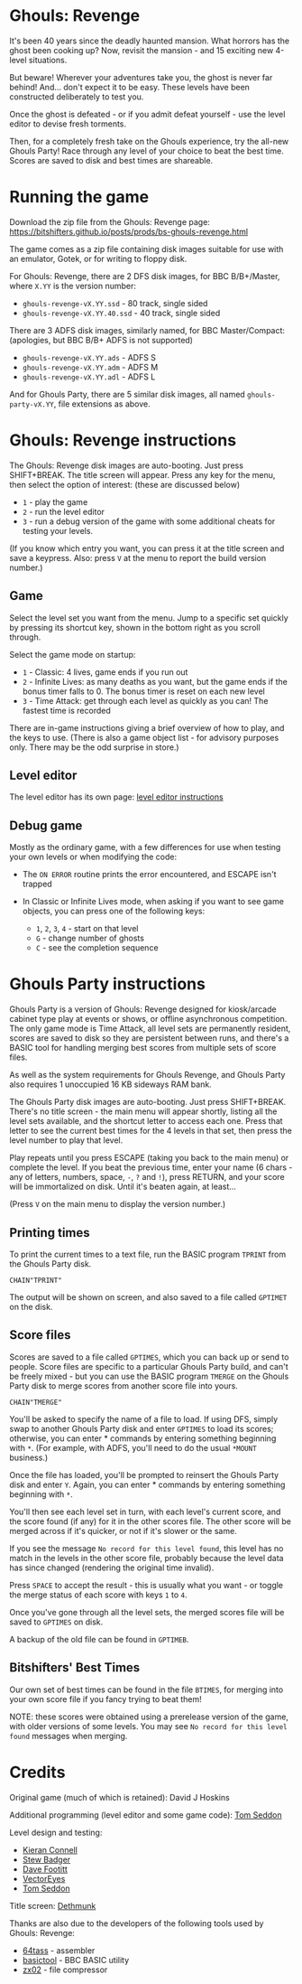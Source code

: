 # Ghouls: Revenge

It's been 40 years since the deadly haunted mansion. What horrors has
the ghost been cooking up? Now, revisit the mansion - and 15 exciting
new 4-level situations.

But beware! Wherever your adventures take you, the ghost is never far
behind! And... don't expect it to be easy. These levels have been
constructed deliberately to test you.

Once the ghost is defeated - or if you admit defeat yourself - use the
level editor to devise fresh torments.

Then, for a completely fresh take on the Ghouls experience, try the
all-new Ghouls Party! Race through any level of your choice to beat
the best time. Scores are saved to disk and best times are shareable.

# Running the game

Download the zip file from the Ghouls: Revenge page:
https://bitshifters.github.io/posts/prods/bs-ghouls-revenge.html

The game comes as a zip file containing disk images suitable for use
with an emulator, Gotek, or for writing to floppy disk.

For Ghouls: Revenge, there are 2 DFS disk images, for BBC B/B+/Master,
where `X.YY` is the version number:

- `ghouls-revenge-vX.YY.ssd` - 80 track, single sided
- `ghouls-revenge-vX.YY.40.ssd` - 40 track, single sided

There are 3 ADFS disk images, similarly named, for BBC Master/Compact:
(apologies, but BBC B/B+ ADFS is not supported)

- `ghouls-revenge-vX.YY.ads` - ADFS S
- `ghouls-revenge-vX.YY.adm` - ADFS M
- `ghouls-revenge-vX.YY.adl` - ADFS L

And for Ghouls Party, there are 5 similar disk images, all named
`ghouls-party-vX.YY`, file extensions as above.

# Ghouls: Revenge instructions

The Ghouls: Revenge disk images are auto-booting. Just press
SHIFT+BREAK. The title screen will appear. Press any key for the menu,
then select the option of interest: (these are discussed below)

- `1` - play the game
- `2` - run the level editor
- `3` - run a debug version of the game with some additional cheats
  for testing your levels.
  
(If you know which entry you want, you can press it at the title
screen and save a keypress. Also: press `V` at the menu to report the
build version number.)

## Game

Select the level set you want from the menu. Jump to a specific set
quickly by pressing its shortcut key, shown in the bottom right as you
scroll through.

Select the game mode on startup:

- `1` - Classic: 4 lives, game ends if you run out
- `2` - Infinite Lives: as many deaths as you want, but the game ends
  if the bonus timer falls to 0. The bonus timer is reset on each new
  level
- `3` - Time Attack: get through each level as quickly as you can! The
  fastest time is recorded

There are in-game instructions giving a brief overview of how to play,
and the keys to use. (There is also a game object list - for advisory
purposes only. There may be the odd surprise in store.)

## Level editor

The level editor has its own page: [level editor instructions](./ghouls-revenge-level-editor.md)

## Debug game

Mostly as the ordinary game, with a few differences for use when
testing your own levels or when modifying the code:

- The `ON ERROR` routine prints the error encountered, and ESCAPE
  isn't trapped
- In Classic or Infinite Lives mode, when asking if you want to see
  game objects, you can press one of the following keys:
  
  - `1`, `2`, `3`, `4` - start on that level
  - `G` - change number of ghosts
  - `C` - see the completion sequence

# Ghouls Party instructions

Ghouls Party is a version of Ghouls: Revenge designed for kiosk/arcade
cabinet type play at events or shows, or offline asynchronous
competition. The only game mode is Time Attack, all level sets are
permanently resident, scores are saved to disk so they are persistent
between runs, and there's a BASIC tool for handling merging best
scores from multiple sets of score files.

As well as the system requirements for Ghouls Revenge, and Ghouls
Party also requires 1 unoccupied 16 KB sideways RAM bank.

The Ghouls Party disk images are auto-booting. Just press SHIFT+BREAK.
There's no title screen - the main menu will appear shortly, listing
all the level sets available, and the shortcut letter to access each
one. Press that letter to see the current best times for the 4 levels
in that set, then press the level number to play that level.

Play repeats until you press ESCAPE (taking you back to the main menu)
or complete the level. If you beat the previous time, enter your name
(6 chars - any of letters, numbers, space, `-`, `?` and `!`), press
RETURN, and your score will be immortalized on disk. Until it's beaten
again, at least...

(Press `V` on the main menu to display the version number.)

## Printing times

To print the current times to a text file, run the BASIC program
`TPRINT` from the Ghouls Party disk.

    CHAIN"TPRINT"
	
The output will be shown on screen, and also saved to a file called
`GPTIMET` on the disk.

## Score files

Scores are saved to a file called `GPTIMES`, which you can back up or
send to people. Score files are specific to a particular Ghouls Party
build, and can't be freely mixed - but you can use the BASIC program
`TMERGE` on the Ghouls Party disk to merge scores from another score
file into yours.

    CHAIN"TMERGE"

You'll be asked to specify the name of a file to load. If using DFS,
simply swap to another Ghouls Party disk and enter `GPTIMES` to load
its scores; otherwise, you can enter * commands by entering something
beginning with `*`. (For example, with ADFS, you'll need to do the
usual `*MOUNT` business.)

Once the file has loaded, you'll be prompted to reinsert the Ghouls
Party disk and enter `Y`. Again, you can enter * commands by entering
something beginning with `*`.

You'll then see each level set in turn, with each level's current
score, and the score found (if any) for it in the other scores file.
The other score will be merged across if it's quicker, or not if it's
slower or the same.

If you see the message `No record for this level found`, this level
has no match in the levels in the other score file, probably because
the level data has since changed (rendering the original time
invalid).

Press `SPACE` to accept the result - this is usually what you want -
or toggle the merge status of each score with keys `1` to `4`.

Once you've gone through all the level sets, the merged scores file
will be saved to `GPTIMES` on disk.

A backup of the old file can be found in `GPTIMEB`.

## Bitshifters' Best Times

Our own set of best times can be found in the file `BTIMES`, for
merging into your own score file if you fancy trying to beat them!

NOTE: these scores were obtained using a prerelease version of the
game, with older versions of some levels. You may see `No record for
this level found` messages when merging.

# Credits

Original game (much of which is retained): David J Hoskins

Additional programming (level editor and some game code): [Tom
Seddon](https://www.stardot.org.uk/forums/memberlist.php?mode=viewprofile&u=454)

Level design and testing:

- [Kieran Connell](https://www.stardot.org.uk/forums/memberlist.php?mode=viewprofile&u=10431)
- [Stew Badger](https://www.stardot.org.uk/forums/memberlist.php?mode=viewprofile&u=9784)
- [Dave Footitt](https://www.stardot.org.uk/forums/memberlist.php?mode=viewprofile&u=605)
- [VectorEyes](https://www.stardot.org.uk/forums/memberlist.php?mode=viewprofile&u=11399)
- [Tom Seddon](https://www.stardot.org.uk/forums/memberlist.php?mode=viewprofile&u=454)

Title screen: [Dethmunk](https://www.stardot.org.uk/forums/memberlist.php?mode=viewprofile&u=10689)

Thanks are also due to the developers of the following tools used by
Ghouls: Revenge:

- [64tass](https://tass64.sourceforge.net/) - assembler
- [basictool](https://github.com/ZornsLemma/basictool) - BBC BASIC utility
- [zx02](https://github.com/dmsc/zx02) - file compressor
